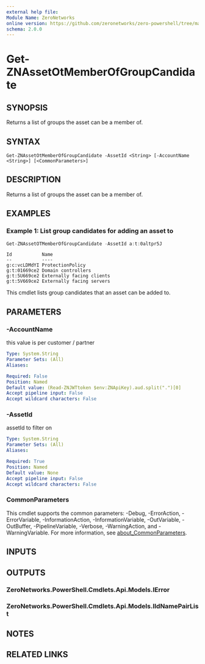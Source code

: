 ```yaml
---
external help file:
Module Name: ZeroNetworks
online version: https://github.com/zeronetworks/zero-powershell/tree/master/src/help/zeronetworks/get-znassetotmemberofgroupcandidate
schema: 2.0.0
---
```


# Get-ZNAssetOtMemberOfGroupCandidate

## SYNOPSIS
Returns a list of groups the asset can be a member of.

## SYNTAX

```
Get-ZNAssetOtMemberOfGroupCandidate -AssetId <String> [-AccountName <String>] [<CommonParameters>]
```

## DESCRIPTION
Returns a list of groups the asset can be a member of.

## EXAMPLES

### Example 1: List group candidates for adding an asset to
```powershell
Get-ZNAssetOTMemberOfGroupCandidate -AssetId a:t:0altpr5J
```

```output
Id           Name
--           ----
g:c:vcLDMdYI ProtectionPolicy
g:t:01669ce2 Domain controllers
g:t:5U669ce2 Externally facing clients
g:t:5V669ce2 Externally facing servers
```

This cmdlet lists group candidates that an asset can be added to.

## PARAMETERS

### -AccountName
this value is per customer / partner

```yaml
Type: System.String
Parameter Sets: (All)
Aliases:

Required: False
Position: Named
Default value: (Read-ZNJWTtoken $env:ZNApiKey).aud.split(".")[0]
Accept pipeline input: False
Accept wildcard characters: False
```

### -AssetId
assetId to filter on

```yaml
Type: System.String
Parameter Sets: (All)
Aliases:

Required: True
Position: Named
Default value: None
Accept pipeline input: False
Accept wildcard characters: False
```

### CommonParameters
This cmdlet supports the common parameters: -Debug, -ErrorAction, -ErrorVariable, -InformationAction, -InformationVariable, -OutVariable, -OutBuffer, -PipelineVariable, -Verbose, -WarningAction, and -WarningVariable. For more information, see [about_CommonParameters](http://go.microsoft.com/fwlink/?LinkID=113216).

## INPUTS

## OUTPUTS

### ZeroNetworks.PowerShell.Cmdlets.Api.Models.IError

### ZeroNetworks.PowerShell.Cmdlets.Api.Models.IIdNamePairList

## NOTES

## RELATED LINKS

